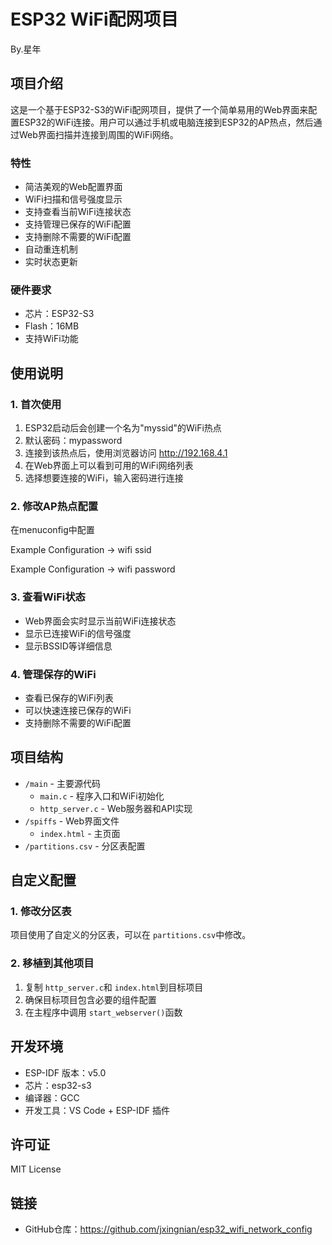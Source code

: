 # ESP32 WiFi配网项目

By.星年

## 项目介绍

这是一个基于ESP32-S3的WiFi配网项目，提供了一个简单易用的Web界面来配置ESP32的WiFi连接。用户可以通过手机或电脑连接到ESP32的AP热点，然后通过Web界面扫描并连接到周围的WiFi网络。

### 特性

- 简洁美观的Web配置界面
- WiFi扫描和信号强度显示
- 支持查看当前WiFi连接状态
- 支持管理已保存的WiFi配置
- 支持删除不需要的WiFi配置
- 自动重连机制
- 实时状态更新

### 硬件要求

- 芯片：ESP32-S3
- Flash：16MB
- 支持WiFi功能

## 使用说明

### 1. 首次使用

1. ESP32启动后会创建一个名为"myssid"的WiFi热点
2. 默认密码：mypassword
3. 连接到该热点后，使用浏览器访问 http://192.168.4.1
4. 在Web界面上可以看到可用的WiFi网络列表
5. 选择想要连接的WiFi，输入密码进行连接

### 2. 修改AP热点配置

在menuconfig中配置

Example Configuration -> wifi ssid

Example Configuration -> wifi password

### 3. 查看WiFi状态

- Web界面会实时显示当前WiFi连接状态
- 显示已连接WiFi的信号强度
- 显示BSSID等详细信息

### 4. 管理保存的WiFi

- 查看已保存的WiFi列表
- 可以快速连接已保存的WiFi
- 支持删除不需要的WiFi配置

## 项目结构

- `/main` - 主要源代码
  - `main.c` - 程序入口和WiFi初始化
  - `http_server.c` - Web服务器和API实现
- `/spiffs` - Web界面文件
  - `index.html` - 主页面
- `/partitions.csv` - 分区表配置

## 自定义配置

### 1. 修改分区表

项目使用了自定义的分区表，可以在 `partitions.csv`中修改。

### 2. 移植到其他项目

1. 复制 `http_server.c`和 `index.html`到目标项目
2. 确保目标项目包含必要的组件配置
3. 在主程序中调用 `start_webserver()`函数

## 开发环境

- ESP-IDF 版本：v5.0
- 芯片：esp32-s3
- 编译器：GCC
- 开发工具：VS Code + ESP-IDF 插件

## 许可证

MIT License

## 链接

- GitHub仓库：https://github.com/jxingnian/esp32_wifi_network_config

